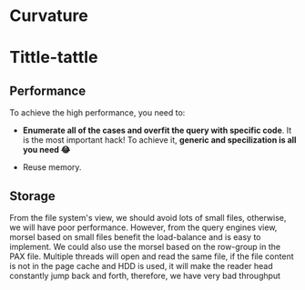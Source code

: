 # Curvature

# Tittle-tattle

## Performance
To achieve the high performance, you need to:

- **Enumerate all of the cases and overfit the query with specific code**. It is the most important hack! To achieve it, **generic and specilization is all you need 😂** 

- Reuse memory. 

## Storage
From the file system's view, we should avoid lots of small files, otherwise, we will have poor performance. However, from the query engines view, morsel based on small files benefit the load-balance and is easy to implement. We could also use the morsel based on the row-group in the PAX file. Multiple threads will open and read the same file, if the file content is not in the page cache and HDD is used, it will make the reader head constantly jump back and forth, therefore, we have very bad throughput